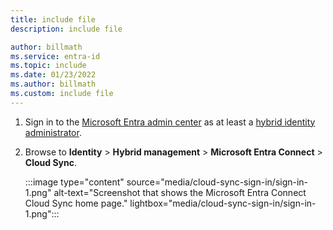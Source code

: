 ```yaml
---
title: include file
description: include file

author: billmath
ms.service: entra-id
ms.topic: include
ms.date: 01/23/2022
ms.author: billmath
ms.custom: include file
---
```


1. Sign in to the [Microsoft Entra admin center](https://entra.microsoft.com) as at least a [hybrid identity administrator](~/identity/role-based-access-control/permissions-reference.md#hybrid-identity-administrator).

1. Browse to **Identity** > **Hybrid management** > **Microsoft Entra Connect** > **Cloud Sync**.

    :::image type="content" source="media/cloud-sync-sign-in/sign-in-1.png" alt-text="Screenshot that shows the Microsoft Entra Connect Cloud Sync home page." lightbox="media/cloud-sync-sign-in/sign-in-1.png":::
